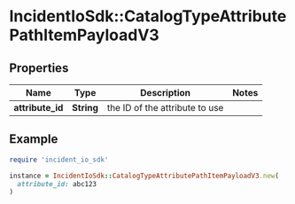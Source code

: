# IncidentIoSdk::CatalogTypeAttributePathItemPayloadV3

## Properties

| Name | Type | Description | Notes |
| ---- | ---- | ----------- | ----- |
| **attribute_id** | **String** | the ID of the attribute to use |  |

## Example

```ruby
require 'incident_io_sdk'

instance = IncidentIoSdk::CatalogTypeAttributePathItemPayloadV3.new(
  attribute_id: abc123
)
```


